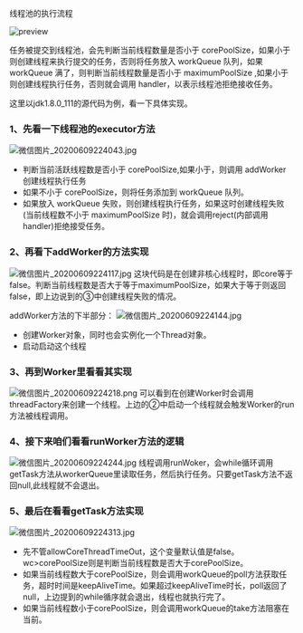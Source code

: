 线程池的执行流程

![preview](D:\superz\BigData-A-Question\Java\多线程\线程池\images\view.png)

任务被提交到线程池，会先判断当前线程数量是否小于 corePoolSize，如果小于则创建线程来执行提交的任务，否则将任务放入 workQueue 队列，如果 workQueue 满了，则判断当前线程数量是否小于 maximumPoolSize ,如果小于则创建线程执行任务，否则就会调用 handler，以表示线程池拒绝接收任务。

这里以jdk1.8.0_111的源代码为例，看一下具体实现。

### 1、先看一下线程池的executor方法

![微信图片_20200609224043.jpg](D:\superz\BigData-A-Question\Java\多线程\线程池\images\bVbIbQN)

- 判断当前活跃线程数是否小于 corePoolSize,如果小于，则调用 addWorker 创建线程执行任务
- 如果不小于 corePoolSize，则将任务添加到 workQueue 队列。
- 如果放入 workQueue 失败，则创建线程执行任务，如果这时创建线程失败(当前线程数不小于 maximumPoolSize 时)，就会调用reject(内部调用handler)拒绝接受任务。

### 2、再看下addWorker的方法实现

![微信图片_20200609224117.jpg](D:\superz\BigData-A-Question\Java\多线程\线程池\images\bVbIbQO)
这块代码是在创建非核心线程时，即core等于false。判断当前线程数是否大于等于maximumPoolSize，如果大于等于则返回false，即上边说到的③中创建线程失败的情况。

addWorker方法的下半部分：
![微信图片_20200609224144.jpg](D:\superz\BigData-A-Question\Java\多线程\线程池\images\bVbIbQQ)

- 创建Worker对象，同时也会实例化一个Thread对象。
- 启动启动这个线程

### 3、再到Worker里看看其实现

![微信图片_20200609224218.png](D:\superz\BigData-A-Question\Java\多线程\线程池\images\bVbIbQR)
可以看到在创建Worker时会调用threadFactory来创建一个线程。上边的②中启动一个线程就会触发Worker的run方法被线程调用。

### 4、接下来咱们看看runWorker方法的逻辑

![微信图片_20200609224244.jpg](D:\superz\BigData-A-Question\Java\多线程\线程池\images\bVbIbQU)
线程调用runWoker，会while循环调用getTask方法从workerQueue里读取任务，然后执行任务。只要getTask方法不返回null,此线程就不会退出。

### 5、最后在看看getTask方法实现

![微信图片_20200609224313.jpg](D:\superz\BigData-A-Question\Java\多线程\线程池\images\bVbIbQZ)

- 先不管allowCoreThreadTimeOut，这个变量默认值是false。wc>corePoolSize则是判断当前线程数是否大于corePoolSize。
- 如果当前线程数大于corePoolSize，则会调用workQueue的poll方法获取任务，超时时间是keepAliveTime。如果超过keepAliveTime时长，poll返回了null，上边提到的while循序就会退出，线程也就执行完了。
- 如果当前线程数小于corePoolSize，则会调用workQueue的take方法阻塞在当前。
